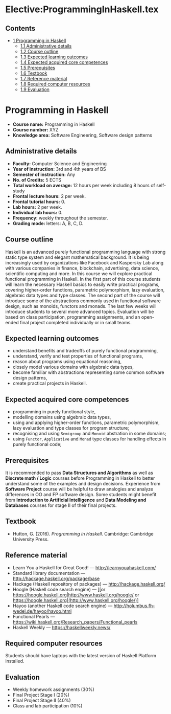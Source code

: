 






Elective:ProgrammingInHaskell.tex
=================================






Contents
--------


* [1 Programming in Haskell](#Programming_in_Haskell)
	+ [1.1 Administrative details](#Administrative_details)
	+ [1.2 Course outline](#Course_outline)
	+ [1.3 Expected learning outcomes](#Expected_learning_outcomes)
	+ [1.4 Expected acquired core competences](#Expected_acquired_core_competences)
	+ [1.5 Prerequisites](#Prerequisites)
	+ [1.6 Textbook](#Textbook)
	+ [1.7 Reference material](#Reference_material)
	+ [1.8 Required computer resources](#Required_computer_resources)
	+ [1.9 Evaluation](#Evaluation)



Programming in Haskell
======================


* **Course name:** Programming in Haskell
* **Course number:** XYZ
* **Knowledge area:** Software Engineering, Software design patterns


Administrative details
----------------------


* **Faculty:** Computer Science and Engineering
* **Year of instruction:** 3rd and 4th years of BS
* **Semester of instruction:** Any
* **No. of Credits:** 5 ECTS
* **Total workload on average:** 12 hours per week including 8 hours of self-study
* **Frontal lecture hours:** 2 per week.
* **Frontal tutorial hours:** 0.
* **Lab hours:** 2 per week.
* **Individual lab hours:** 0.
* **Frequency:** weekly throughout the semester.
* **Grading mode:** letters: A, B, C, D.


Course outline
--------------


Haskell is an advanced purely functional programming language with strong static type system and elegant mathematical background. It is being increasingly used by organizations like Facebook and Kaspersky Lab along with various companies in finance, blockchain, advertising, data science, scientific computing and more. In this course we will explore practical functional programming in Haskell. In the first part of this course students will learn the necessary Haskell basics to easily write practical programs, covering higher-order functions, parametric polymorphism, lazy evaluation, algebraic data types and type classes. The second part of the course will introduce some of the abstractions commonly used in functional software design, such as monoids, functors and monads. The last few weeks will introduce students to several more advanced topics. Evaluation will be based on class participation, programming assignments, and an open-ended final project completed individually or in small teams.



Expected learning outcomes
--------------------------


* understand benefits and tradeoffs of purely functional programming,
* understand, verify and test properties of functional programs,
* reason about programs using equational reasoning,
* closely model various domains with algebraic data types,
* become familiar with abstractions representing some common software design patterns,
* create practical projects in Haskell.


Expected acquired core competences
----------------------------------


* programming in purely functional style,
* modelling domains using algebraic data types,
* using and applying higher-order functions, parametric polymorphism, lazy evaluation and type classes for program structure;
* recognising and using `Semigroup` and `Monoid` abstration in some domains;
* using `Functor`, `Applicative` and `Monad` type classes for handling effects in purely functional code;


Prerequisites
-------------


It is recommended to pass **Data Structures and Algorithms** as well as **Discrete math / Logic** courses before Programming in Haskell to better understand some of the examples and design decisions. Experience from **Software Project** course will be helpful to draw analogies and analyze differences in OO and FP software design. Some students might benefit from **Introduction to Artificial Intelligence** and **Data Modeling and Databases** courses for stage II of their final projects.



Textbook
--------


* Hutton, G. (2016). *Programming in Haskell*. Cambridge: Cambridge University Press.


Reference material
------------------


* Learn You a Haskell for Great Good! — <http://learnyouahaskell.com/>
* Standard library documentation — <http://hackage.haskell.org/package/base>
* Hackage (Haskell repository of packages) — <http://hackage.haskell.org/>
* Hoogle (Haskell code search engine) — [[or https://hoogle.haskell.org|http://www.haskell.org/hoogle/ or https://hoogle.haskell.org](http://www.haskell.org/hoogle/)]
* Hayoo (another Haskell code search engine) — <http://holumbus.fh-wedel.de/hayoo/hayoo.html>
* Functional Pearls — <https://wiki.haskell.org/Research_papers/Functional_pearls>
* Haskell Weekly — <https://haskellweekly.news/>


Required computer resources
---------------------------


Students should have laptops with the latest version of Haskell Platform installed.



Evaluation
----------


* Weekly homework assignments (30%)
* Final Project Stage I (20%)
* Final Project Stage II (40%)
* Class and lab participation (10%)










